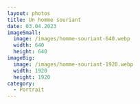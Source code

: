 ```yaml
---
layout: photos
title: Un homme souriant
date: 03.04.2023
imageSmall:
  image: /images/homme-souriant-640.webp
  width: 640
  height: 640
imageBig:
  image: /images/homme-souriant-1920.webp
  width: 1920
  height: 1920
category:
  - Portrait
---
```

